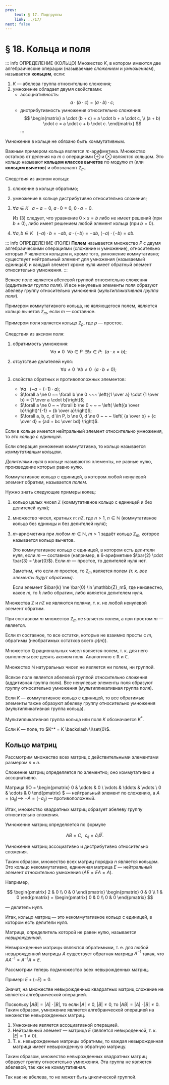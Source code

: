 ```yaml
---
prev:
    text: § 17. Подгруппы
    link: ../17/
next: false
---
```


# § 18. Кольца и поля

::: info ОПРЕДЕЛЕНИЕ (КОЛЬЦО)
Множество $K$, в котором имеются две алгебраические операции (называемые *сложением* и *умножением*), называется **кольцом**, если:
1. $K$ — абелева группа относительно сложения;
2. умножение обладает двумя свойствами:
   * ассоциативность:
   $$
   a \cdot (b \cdot c) = (a \cdot b) \cdot c;
   $$
   * дистрибутивность умножения относительно сложения:
   $$
   \begin{matrix}
   a \cdot (b + c) = a \cdot b + a \cdot c, \\
   (a + b) \cdot c = a \cdot c + b \cdot c.
   \end{matrix}
   $$
:::

Умножение в кольце не обязано быть коммутативным.

Важным примером кольца является $m$-арифметика. Множество остатков от деления на $m$ с операциями $\oplus$ и $\otimes$ являются кольцом. Это кольцо называют **кольцом классов вычетов** по модулю $m$ (или **кольцом вычетов**) и обозначают $\mathbb{Z}_m$.

Следствия из аксиом кольца:
1. сложение в кольце обратимо;
2. умножение в кольце дистрибутивно относительно сложения;
3. $\forall a \in K ~~$ $a - a = 0$, $a \cdot 0 = 0$, $0 \cdot a = 0$.

   Из $(3)$ следует, что уравнение $0 \times x = b$ либо не имеет решений (при $b \ne 0$), либо имеет решением любой элемент кольца (при $b = 0$).

4. $\forall a,b \in K ~~$ $(-a) \cdot b = -ab$, $a \cdot (-b) = -ab$, $(-a) \cdot (-b) = ab$.

::: info ОПРЕДЕЛЕНИЕ (ПОЛЕ)
**Полем** называется множество $P$ с двумя алгебраическими операциями (сложение и умножение), относительно которых $P$ является кольцом и, кроме того, умножение коммутативно; существует нейтральный элемент для умножения (называемый *единицей*) и каждый элемент кроме нуля имеет обратный элемент относительно умножения.
:::

Всякое поле является абелевой группой относительно сложения (*аддитивная группа поля*). И все ненулевые элементы поля образуют абелеву группу относительно умножения (*мультипликативная группа поля*).

Примером коммутативного кольца, не являющегося полем, является кольцо вычетов $\mathbb{Z}_m$, если $m$ — составное.

Примером поля является кольцо $\mathbb{Z}_p$, где $p$ — простое.

Следствия из аксиом поля:

1. обратимость умножения:
   $$
   \forall a \ne 0 ~ ~ \forall b \in P ~ ~ \exists !x \in P: ~ ~ (a \cdot x = b);
   $$

2. отсутствие делителей нуля:
   $$
   \forall a \ne 0 ~ ~ \forall b \ne 0 ~ ~ (a \cdot b \ne 0);
   $$

3. свойства обратных и противоположных элементов:
   * $\forall a ~ ~ ~ (-a = (-1) \cdot a)$;
   * $\forall a \ne 0 ~~ \forall b \ne 0 ~~~ \left({1 \over a} \cdot {1 \over b} = {1 \over a \cdot b}\right)$;
   * $\forall a \ne 0 ~ ~ \forall b \ne 0 ~ ~ ~ \left( \left({a \over b}\right)^{-1} = {b \over a}\right)$;
   * $\forall a, b, c, d \in P, b \ne 0, d \ne 0 ~ ~ ~ \left( {a \over b} + {c \over d} = {ad + bc \over bd} \right)$.

<!-- лекция от 10.12.2024 -->

Если в кольце имеется нейтральный элемент относительно умножения, то это *кольцо с единицей*.

Если операция умножения коммутативна, то кольцо называется *коммутативным кольцом*.

*Делителями нуля* в кольце называются элементы, не равные нулю, произведение которых равно нулю.

Коммутативное кольцо с единицей, в котором любой ненулевой элемент обратим, называется *полем*.

Нужно знать следующие примеры колец:
1. кольцо целых чисел $\mathbb{Z}$ (коммутативное кольцо с единицей и без делителей нуля);
2. множество чисел, кратных $n$: $n\mathbb{Z}$, где $n > 1$, $n \in \mathbb{N}$ (коммутативное кольцо без единицы и без делителей нуля);
3. $m$-арифметика при любом $m \in \mathbb{N}$, $m > 1$ задаёт кольцо $\mathbb{Z}_m$, которое называется кольцо вычетов.

   Это коммутативное кольцо с единицей, в котором есть делители нуля, если $m$ — составное (например, в 6-арифметике $\bar{2} \cdot \bar{3} = \bar{0}$). Если $m$ — простое, то делителей нуля нет.

   Заметим, что если $m$ простое, то $\mathbb{Z}_m$ является полем *(т. к. все элементы будут обратимы)*.

   Если элемент $\bar{k} \ne \bar{0} \in \mathbb{Z}_m$, где неизвестно, какое $m$, то $\bar{k}$ либо обратим, либо является делителем нуля.

<!-- Множество $\mathbb{Z}$ не является полем, поскольку не обратимо относительно умножения (например, для $2 \in \mathbb{Z}$ число ${1 \over 2} \notin \mathbb{Z}$). -->

Множества $\mathbb{Z}$ и $n\mathbb{Z}$ не являются полями, т. к. не любой ненулевой элемент обратим.

При составном $m$ множество $\mathbb{Z}_m$ не является полем, а при простом $m$ — является.

Если $m$ составное, то все остатки, которые не взаимно просты с $m$, обратимы (необратимых остатков всего $\varphi(m)$).

Множество $\mathbb{Q}$ рациональных чисел является полем, т. к. для него выполнены все девять аксиом поля. Аналогично с $\mathbb{R}$ и $\mathbb{C}$.

Множество $\mathbb{N}$ натуральных чисел не является ни полем, ни группой.

Всякое поле является абелевой группой относительно сложения (аддитивная группа поля). Все ненулевые элементы поля образуют группу относительно умножения (мультипликативная группа поля).

Если $K$ — коммутативное кольцо с единицей, то все обратимые элементы также образуют абелеву группу относительно умножения (мультипликативная группа кольца).

Мультипликативная группа кольца или поля $K$ обозначается $K^*$.

Если $K$ — поле, то $K^* = K \backslash \!\set{0}$.

## Кольцо матриц

Рассмотрим множество всех матриц с действительными элементами размером $n \times n$.

Сложение матриц определяется по элементно; оно коммутативно и ассоциативно.

Матрица $O = \begin{pmatrix}
0 & \cdots & 0 \\
\vdots & \ddots & \vdots \\
0 & \cdots & 0
\end{pmatrix}
$ — нейтральный элемент по сложению, а $A = (a_{ij}) \implies$ $-A = (-a_{ij})$ — противоположный.

Итак, множество квадратных матриц образует абелеву группу относительно сложения.

Умножение матриц определяется по формуле

$$
AB = C, ~ ~ c_{ij} = \bar{a}_i \bar{b}^j.
$$

Умножение матриц ассоциативно и дистрибутивно относительно сложения.

Таким образом, множество всех матриц порядка $n$ является кольцом. Это кольцо некоммутативно, единичная матрица $E$ — нейтральный элемент относительно умножения ($AE = EA = A$).

Например,

$$
\begin{pmatrix} 2 & 0 \\ 0 & 0 \end{pmatrix}
\begin{pmatrix} 0 & 0 \\ 1 & 0 \end{pmatrix} =
\begin{pmatrix} 0 & 0 \\ 0 & 0 \end{pmatrix}
$$

— делитель нуля.

Итак, кольцо матриц — это некоммутативное кольцо с единицей, в котором есть делители нуля.

Матрица, определитель которой не равен нулю, называется *невырожденной*.

Невырожденные матрицы являются обратимыми, т. е. для любой невырожденной матрицы $A$ существует обратная матрица $A^{-1}$ такая, что $AA^{-1} = A^{-1}A = E$.

Рассмотрим теперь подмножество всех невырожденных матриц.

Пример: $E + (-E) = 0$.

Значит, на множестве невырожденных квадратных матриц сложение не является алгебраической операцией.

Поскольку $|AB| = |A| \cdot |B|$, то если $|A| \ne 0$, $|B| \ne 0$, то $|AB| = |A| \cdot |B| \ne 0$. Таким образом, умножение является алгебраической операцией на множестве невырожденных матриц.

1. Умножение является ассоциативной операцией.
2. Нейтральный элемент — матрица $E$ (является невыроденной, т. к. $|E| = 1 \ne 0$).
3. Т. к. невырожденные матрицы обратимы, то каждая невырожденная матрица имеет невырожденную обратную матрицу.

Таким образом, множество невырожденных квадратных матриц образует группу относительно умножения. Эта группа не является абелевой, так как не коммутативная.

Так как не абелева, то не может быть циклической группой.